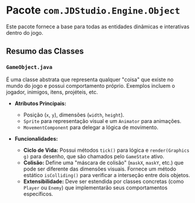 # Pacote `com.JDStudio.Engine.Object`

Este pacote fornece a base para todas as entidades dinâmicas e interativas dentro do jogo.

## Resumo das Classes

### `GameObject.java`

É uma classe abstrata que representa qualquer "coisa" que existe no mundo do jogo e possui comportamento próprio. Exemplos incluem o jogador, inimigos, itens, projéteis, etc.

- **Atributos Principais:**
    - Posição (`x`, `y`), dimensões (`width`, `height`).
    - `Sprite` para representação visual e um `Animator` para animações.
    - `MovementComponent` para delegar a lógica de movimento.

- **Funcionalidades:**
    - **Ciclo de Vida:** Possui métodos `tick()` para lógica e `render(Graphics g)` para desenho, que são chamados pelo `GameState` ativo.
    - **Colisão:** Define uma "máscara de colisão" (`maskX`, `maskY`, etc.) que pode ser diferente das dimensões visuais. Fornece um método estático `isColliding()` para verificar a interseção entre dois objetos.
    - **Extensibilidade:** Deve ser estendida por classes concretas (como `Player` ou `Enemy`) que implementarão seus comportamentos específicos.